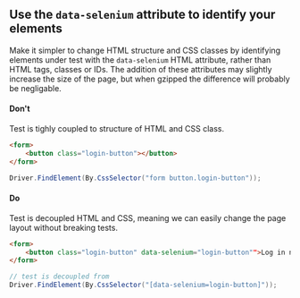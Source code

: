 ## Use the `data-selenium` attribute to identify your elements

Make it simpler to change HTML structure and CSS classes by identifying elements under test with the `data-selenium` HTML attribute, rather than HTML tags, classes or IDs. The addition of these attributes may slightly increase the size of the page, but when gzipped the difference will probably be negligable.  

#### Don't

Test is tighly coupled to structure of HTML and CSS class.

```html
<form>
    <button class="login-button"></button>
</form>
``` 

```c#
Driver.FindElement(By.CssSelector("form button.login-button"));
```

#### Do

Test is decoupled HTML and CSS, meaning we can easily change the page layout without breaking tests.

```html
<form>
    <button class="login-button" data-selenium="login-button"">Log in now</button>
</form>
``` 

```c#
// test is decoupled from 
Driver.FindElement(By.CssSelector("[data-selenium=login-button]"));
```